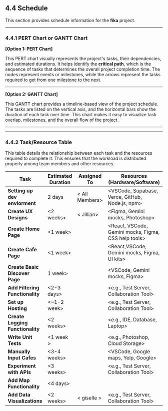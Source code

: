 ## 4.4 Schedule

This section provides schedule information for the **fika** project.

---

### 4.4.1 PERT Chart or GANTT Chart

**[Option 1: PERT Chart]**

This PERT chart visually represents the project's tasks, their dependencies, and estimated durations. It helps identify the **critical path**, which is the sequence of tasks that determines the overall project completion time. The nodes represent events or milestones, while the arrows represent the tasks required to get from one milestone to the next.

****

**[Option 2: GANTT Chart]**

This GANTT chart provides a timeline-based view of the project schedule. The tasks are listed on the vertical axis, and the horizontal bars show the duration of each task over time. This chart makes it easy to visualize task overlap, milestones, and the overall flow of the project.

****

---

### 4.4.2 Task/Resource Table

This table details the relationship between each task and the resources required to complete it. This ensures that the workload is distributed properly among team members and other resources.

| Task | Estimated Duration | Assigned To | Resources (Hardware/Software) |
|---|---|---|---|
| **Setting up dev enviorment** | 2 days | < All Members> | <VSCode, Supabase, Verce, GitHub, Node.js, npm> |
| **Create UX Designs** | <2 weeks> | < Jillian> | <Figma, Gemini mocks, Photoshop> |
| **Create Home Page** | <1 week> | <Kate> | <React, VSCode, Gemini mocks, Figma, CSS help tools> |
| **Create Cafe Page** | <1 week> | <Jillian> | <React,VSCode, Gemini mocks, Figma, UI kits> |
| **Create Basic Discover Page** | 1 week> | <Ahtziri> | <VSCode, Gemini mocks, Figma> |
| **Add Filtering Functionality** | <2-3 days> | <Giselle> | <e.g., Test Server, Collaboration Tool> |
| **Set up Hosting** | <~1-2 week> | <Kate> | <e.g., Test Server, Collaboration Tool> |
| **Create Logging Functionality** | <2 weeks> | <Giselle> | <e.g., IDE, Database, Laptop> |
| **Write Unit Tests** | <1 week > | <Ahtziri> | <e.g., Photoshop, Cloud Storage> |
| **Manually Input Cafes** | <3-4 weeks> | <All members> | <VSCode, Google maps, Yelp, Google> |
| **Experiment with APIs** | <3 weeks> | <All members> | <e.g., Test Server, Collaboration Tool> |
| **Add Map Functionality** | <4 days> | <Jillian> | <Google maps> |
| **Add Data Visualizations** | <2 weeks> | < giselle > | <e.g., Test Server, Collaboration Tool> |
